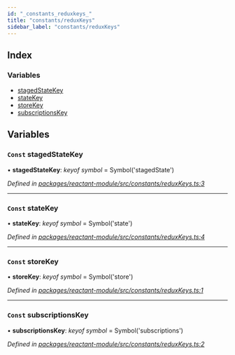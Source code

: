 ```yaml
---
id: "_constants_reduxkeys_"
title: "constants/reduxKeys"
sidebar_label: "constants/reduxKeys"
---
```


## Index

### Variables

* [stagedStateKey](_constants_reduxkeys_.md#const-stagedstatekey)
* [stateKey](_constants_reduxkeys_.md#const-statekey)
* [storeKey](_constants_reduxkeys_.md#const-storekey)
* [subscriptionsKey](_constants_reduxkeys_.md#const-subscriptionskey)

## Variables

### `Const` stagedStateKey

• **stagedStateKey**: *keyof symbol* = Symbol('stagedState')

*Defined in [packages/reactant-module/src/constants/reduxKeys.ts:3](https://github.com/unadlib/reactant/blob/25feacb/packages/reactant-module/src/constants/reduxKeys.ts#L3)*

___

### `Const` stateKey

• **stateKey**: *keyof symbol* = Symbol('state')

*Defined in [packages/reactant-module/src/constants/reduxKeys.ts:4](https://github.com/unadlib/reactant/blob/25feacb/packages/reactant-module/src/constants/reduxKeys.ts#L4)*

___

### `Const` storeKey

• **storeKey**: *keyof symbol* = Symbol('store')

*Defined in [packages/reactant-module/src/constants/reduxKeys.ts:1](https://github.com/unadlib/reactant/blob/25feacb/packages/reactant-module/src/constants/reduxKeys.ts#L1)*

___

### `Const` subscriptionsKey

• **subscriptionsKey**: *keyof symbol* = Symbol('subscriptions')

*Defined in [packages/reactant-module/src/constants/reduxKeys.ts:2](https://github.com/unadlib/reactant/blob/25feacb/packages/reactant-module/src/constants/reduxKeys.ts#L2)*
